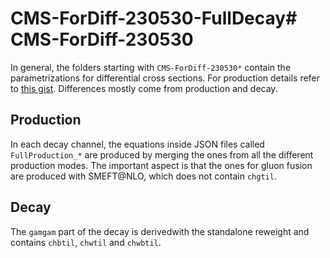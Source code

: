 # CMS-ForDiff-230530-FullDecay# CMS-ForDiff-230530

In general, the folders starting with ```CMS-ForDiff-230530*``` contain the
parametrizations for differential cross sections. 
For production details refer
to [this gist](https://gist.github.com/maxgalli/7407c634d7d5fa2ab5043ee0e434ba7c).
Differences mostly come from production and decay. 

## Production

In each decay channel, the equations inside JSON files called
```FullProduction_*``` are produced by merging the ones from all the different
production modes. The important aspect is that the ones for gluon fusion are
produced with SMEFT@NLO, which does not contain ```chgtil```.

## Decay

The ```gamgam``` part of the decay is derivedwith the standalone reweight and contains ```chbtil```, ```chwtil``` and ```chwbtil```.
